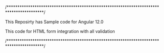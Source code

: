 /*****************************************************************************************/

This Reposirty has Sample code for Angular 12.0

This code for HTML form integration with all validation

/*****************************************************************************************/